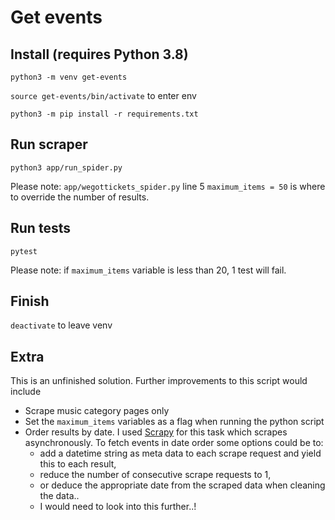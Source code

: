 # Get events
## Install (requires Python 3.8)
`python3 -m venv get-events`

`source get-events/bin/activate` to enter env

`python3 -m pip install -r requirements.txt`

## Run scraper
`python3 app/run_spider.py`

Please note: `app/wegottickets_spider.py` line 5 `maximum_items = 50` is where to override the number of results.

## Run tests
`pytest`

Please note: if `maximum_items` variable is less than 20, 1 test will fail.


## Finish
`deactivate` to leave venv

## Extra
This is an unfinished solution. Further improvements to this script would include

- Scrape music category pages only
- Set the `maximum_items` variables as a flag when running the python script
- Order results by date. I used [Scrapy](https://scrapy.org/) for this task which scrapes asynchronously. To fetch events in date order some options could be to: 
   - add a datetime string as meta data to each scrape request and yield this to each result, 
   - reduce the number of consecutive scrape requests to 1, 
   - or deduce the appropriate date from the scraped data when cleaning the data..
   - I would need to look into this further..!